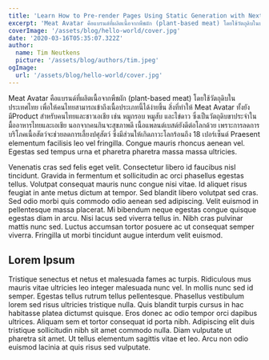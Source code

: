```yaml
---
title: 'Learn How to Pre-render Pages Using Static Generation with Next.js'
excerpt: 'Meat Avatar คือแบรนด์ที่ผลิตเนื้อจากพืชผัก (plant-based meat) โดยใช้วัตถุดิบในประเทศไทย เพื่อให้คนไทยสามารถเข้าถึงเนื้อประเภทนี้ได้ง่ายขึ้น สิ่งที่ทำให้ Meat Avatar ทั้งยังมีProduct สำหรับคนไทยและชาวเอเชีย เช่น หมูกรอบ หมูสับ และไข่ดาว ซึ่งเป็นวัตถุดิบขาประจำในมื้ออาหารไทยและเอเชีย นอกจากคนกินจะสุขภาพดี เนื้อแพลนต์เบสด์ยังดีต่อโลกด้วย เพราะการลดการบริโภคเนื้อสัตว์จะช่วยลดการเลี้ยงปศุสัตว์ ซึ่งมีส่วนให้เกิดภาวะโลกร้อนถึง 18 เปอร์เซ็นต์'
coverImage: '/assets/blog/hello-world/cover.jpg'
date: '2020-03-16T05:35:07.322Z'
author:
  name: Tim Neutkens
  picture: '/assets/blog/authors/tim.jpeg'
ogImage:
  url: '/assets/blog/hello-world/cover.jpg'
---
```


Meat Avatar คือแบรนด์ที่ผลิตเนื้อจากพืชผัก (plant-based meat) โดยใช้วัตถุดิบในประเทศไทย เพื่อให้คนไทยสามารถเข้าถึงเนื้อประเภทนี้ได้ง่ายขึ้น สิ่งที่ทำให้ Meat Avatar ทั้งยังมีProduct สำหรับคนไทยและชาวเอเชีย เช่น หมูกรอบ หมูสับ และไข่ดาว ซึ่งเป็นวัตถุดิบขาประจำในมื้ออาหารไทยและเอเชีย นอกจากคนกินจะสุขภาพดี เนื้อแพลนต์เบสด์ยังดีต่อโลกด้วย เพราะการลดการบริโภคเนื้อสัตว์จะช่วยลดการเลี้ยงปศุสัตว์ ซึ่งมีส่วนให้เกิดภาวะโลกร้อนถึง 18 เปอร์เซ็นต์ Praesent elementum facilisis leo vel fringilla. Congue mauris rhoncus aenean vel. Egestas sed tempus urna et pharetra pharetra massa massa ultricies.

Venenatis cras sed felis eget velit. Consectetur libero id faucibus nisl tincidunt. Gravida in fermentum et sollicitudin ac orci phasellus egestas tellus. Volutpat consequat mauris nunc congue nisi vitae. Id aliquet risus feugiat in ante metus dictum at tempor. Sed blandit libero volutpat sed cras. Sed odio morbi quis commodo odio aenean sed adipiscing. Velit euismod in pellentesque massa placerat. Mi bibendum neque egestas congue quisque egestas diam in arcu. Nisi lacus sed viverra tellus in. Nibh cras pulvinar mattis nunc sed. Luctus accumsan tortor posuere ac ut consequat semper viverra. Fringilla ut morbi tincidunt augue interdum velit euismod.

## Lorem Ipsum

Tristique senectus et netus et malesuada fames ac turpis. Ridiculous mus mauris vitae ultricies leo integer malesuada nunc vel. In mollis nunc sed id semper. Egestas tellus rutrum tellus pellentesque. Phasellus vestibulum lorem sed risus ultricies tristique nulla. Quis blandit turpis cursus in hac habitasse platea dictumst quisque. Eros donec ac odio tempor orci dapibus ultrices. Aliquam sem et tortor consequat id porta nibh. Adipiscing elit duis tristique sollicitudin nibh sit amet commodo nulla. Diam vulputate ut pharetra sit amet. Ut tellus elementum sagittis vitae et leo. Arcu non odio euismod lacinia at quis risus sed vulputate.

